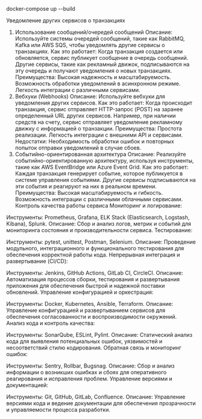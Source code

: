 docker-compose up --build

Уведомление других сервисов о транзакциях
1. Использование сообщений/очередей сообщений
Описание: Используйте системы очередей сообщений, такие как RabbitMQ, Kafka или AWS SQS, чтобы уведомлять другие сервисы о транзакциях.
Как это работает:
Когда транзакция создается или обновляется, сервис публикует сообщение в очередь сообщений.
Другие сервисы, такие как рекламный движок, подписываются на эту очередь и получают уведомления о новых транзакциях.
Преимущества:
Высокая надежность и масштабируемость.
Возможность обработки уведомлений в асинхронном режиме.
Легкость интеграции с различными сервисами.
2. Вебхуки (Webhooks)
Описание: Используйте вебхуки для уведомления других сервисов.
Как это работает:
Когда происходит транзакция, сервис отправляет HTTP-запрос (POST) на заранее определенный URL других сервисов.
Например, при наличии средств на счету, сервис отправляет уведомление рекламному движку с информацией о транзакции.
Преимущества:
Простота реализации.
Легкость интеграции с внешними API и сервисами.
Недостатки:
Необходимость обработки ошибок и повторных попыток отправки уведомлений в случае сбоев.
3. Событийно-ориентированная архитектура
Описание: Реализуйте событийно-ориентированную архитектуру, используя инструменты, такие как AWS EventBridge или Azure Event Grid.
Как это работает:
Каждая транзакция генерирует событие, которое публикуется в системе управления событиями.
Другие сервисы подписываются на эти события и реагируют на них в реальном времени.
Преимущества:
Высокая масштабируемость и гибкость.
Возможность интеграции с различными облачными сервисами.
Контроль качества работы сервиса
Мониторинг и логирование:

Инструменты: Prometheus, Grafana, ELK Stack (Elasticsearch, Logstash, Kibana), Splunk.
Описание: Сбор и анализ логов, метрик и событий для мониторинга состояния и производительности сервиса.
Тестирование:

Инструменты: pytest, unittest, Postman, Selenium.
Описание: Проведение модульного, интеграционного и функционального тестирования для обеспечения корректной работы кода.
Непрерывная интеграция и развертывание (CI/CD):

Инструменты: Jenkins, GitHub Actions, GitLab CI, CircleCI.
Описание: Автоматизация процессов сборки, тестирования и развертывания приложения для обеспечения быстрой и надежной поставки обновлений.
Управление конфигурацией и оркестрация:

Инструменты: Docker, Kubernetes, Ansible, Terraform.
Описание: Управление конфигурацией и развертыванием сервисов для обеспечения согласованности и воспроизводимости окружений.
Анализ кода и контроль качества:

Инструменты: SonarQube, ESLint, Pylint.
Описание: Статический анализ кода для выявления потенциальных ошибок, уязвимостей и несоответствий стилю кодирования.
Обратная связь и мониторинг ошибок:

Инструменты: Sentry, Rollbar, Bugsnag.
Описание: Сбор и анализ информации о возникших ошибках и сбоях для оперативного реагирования и исправления проблем.
Управление версиями и документацией:

Инструменты: Git, GitHub, GitLab, Confluence.
Описание: Управление версиями кода и ведение документации для обеспечения прозрачности и управляемости процесса разработки.